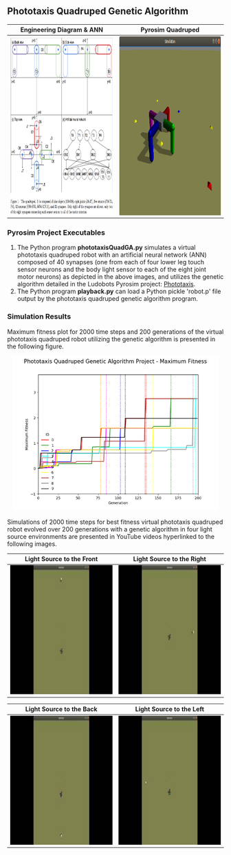 ## Phototaxis Quadruped Genetic Algorithm

Engineering Diagram & ANN | Pyrosim Quadruped
------------------------- | -----------------
<img src="../quadruped/kA4oznt.png" width="485" height="416" alt="Quadruped Virtual Robot Engineering Diagram from https://imgur.com/kA4oznt"> | <img src="../quadruped/quadruped.png" width="485" height="416" alt="Virtual Phototaxis Quadruped Robot"/>

### Pyrosim Project Executables

1. The Python program **phototaxisQuadGA.py** simulates a virtual phototaxis quadruped robot with an artificial neural network (ANN) composed of 40 synapses (one from each of four lower leg touch sensor neurons and the body light sensor to each of the eight joint motor neurons) as depicted in the above images, and utilizes the genetic algorithm detailed in the Ludobots Pyrosim project: [Phototaxis](https://www.reddit.com/r/ludobots/wiki/pyrosim/phototaxis).
2. The Python program **playback.py** can load a Python pickle 'robot.p' file output by the phototaxis quadruped genetic algorithm program.

### Simulation Results

Maximum fitness plot for 2000 time steps and 200 generations of the virtual phototaxis quadruped robot utilizing the genetic algorithm is presented in the following figure.

<p align="center">
 <img src="./phototaxisQuadGA_max_fitness.png" width="480" height="360" alt="Phototaxis Quadruped Genetic Algorithm Project - Maximum Fitness Plot"/>
</p>

Simulations of 2000 time steps for best fitness virtual phototaxis quadruped robot evolved over 200 generations with a genetic algorithm in four light source environments are presented in YouTube videos hyperlinked to the following images.

**Light Source to the Front** | **Light Source to the Right**
----------------------------- | -----------------------------
<a href="https://youtu.be/KI8k_nECe90"><img src="./phototaxisQuadGA_Front.jpg" alt="YouTube video of genetic algorithm evolved phototaxis quadruped robot reacting to light source to the front" width="450" height="300"></a> | <a href="https://youtu.be/MAgpncwxb2I"><img src="./phototaxisQuadGA_Right.jpg" alt="YouTube video of genetic algorithm evolved phototaxis quadruped robot reacting to light source to the right" width="450" height="300"></a>

**Light Source to the Back** | **Light Source to the Left**
---------------------------- | ----------------------------
<a href="https://youtu.be/fgSBssf5JMg"><img src="./phototaxisQuadGA_Back.jpg" alt="YouTube video of genetic algorithm evolved phototaxis quadruped robot reacting to light source to the back" width="450" height="300"></a> | <a href="https://youtu.be/Sd6LiF_WxzE"><img src="./phototaxisQuadGA_Left.jpg" alt="YouTube video of genetic algorithm evolved phototaxis quadruped robot reacting to light source to the left" width="450" height="300"></a>
